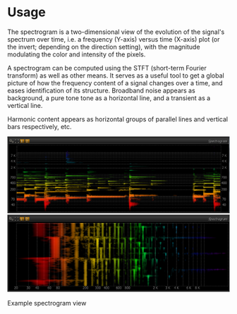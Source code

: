 # Usage
The spectrogram is a two-dimensional view of the evolution of the signal's spectrum over time, i.e. a
frequency (Y-axis) versus time (X-axis) plot (or the invert; depending on the direction setting), with
the magnitude modulating the color and intensity of the pixels.

A spectrogram can be computed using the STFT (short-term Fourier transform) as well as other means. It
serves as a useful tool to get a global picture of how the frequency content of a signal changes over a
time, and eases identification of its structure. Broadband noise appears as background, a pure tone tone
as a horizontal line, and a transient as a vertical line.

Harmonic content appears as horizontal groups of parallel lines and vertical bars respectively, etc.

![](../include/SpectrogramView.png)
![](../include/SpectrogramView2.png)

Example spectrogram view


